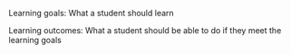 Learning goals: What a student should learn

Learning outcomes: What a student should be able to do if they meet the learning goals
